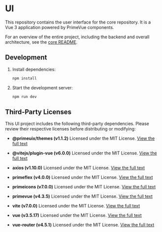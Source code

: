 # UI

This repository contains the user interface for the core repository. It is a Vue 3 application powered by PrimeVue components.

For an overview of the entire project, including the backend and overall architecture, see the [core README](https://github.com/OpenBusinessApplicationFramework/core/blob/main/README.md).

## Development

1. Install dependencies:
   ```bash
   npm install
   ```
2. Start the development server:
   ```bash
   npm run dev
   ```
   
## Third-Party Licenses

This UI project includes the following third-party dependencies. Please review their respective licenses before distributing or modifying:

* **@primeuix/themes (v1.1.2)**
  Licensed under the MIT License.
  [View the full text](https://github.com/primefaces/primeuix/blob/main/LICENSE)

* **@vitejs/plugin-vue (v6.0.0)**
  Licensed under the MIT License.
  [View the full text](https://github.com/vitejs/vite-plugin-vue/blob/main/LICENSE)

* **axios (v1.10.0)**
  Licensed under the MIT License.
  [View the full text](https://github.com/axios/axios/blob/master/LICENSE)

* **primeflex (v4.0.0)**
  Licensed under the MIT License.
  [View the full text](https://github.com/primefaces/primeflex/blob/master/LICENSE.md)

* **primeicons (v7.0.0)**
  Licensed under the MIT License.
  [View the full text](https://github.com/primefaces/primeicons/blob/master/LICENSE)

* **primevue (v4.3.5)**
  Licensed under the MIT License.
  [View the full text](https://github.com/primefaces/primevue/blob/master/LICENSE.md)

* **vite (v7.0.0)**
  Licensed under the MIT License.
  [View the full text](https://github.com/vitejs/vite/blob/main/LICENSE)

* **vue (v3.5.17)**
  Licensed under the MIT License.
  [View the full text](https://github.com/vuejs/core/blob/main/LICENSE)

* **vue-router (v4.5.1)**
  Licensed under the MIT License.
  [View the full text](https://github.com/vuejs/router/blob/main/LICENSE)

